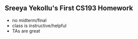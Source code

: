 ## Sreeya Yekollu's First CS193 Homework

- no midterm/final
- class is instructive/helpful
- TAs are great

